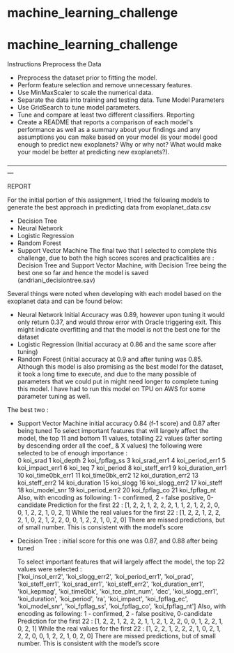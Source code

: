 # machine_learning_challenge

# machine_learning_challenge

Instructions
Preprocess the Data
* Preprocess the dataset prior to fitting the model.
* Perform feature selection and remove unnecessary features.
* Use MinMaxScaler to scale the numerical data.
* Separate the data into training and testing data.
Tune Model Parameters
* Use GridSearch to tune model parameters.
* Tune and compare at least two different classifiers.
Reporting
* Create a README that reports a comparison of each model's performance as well as a summary about your findings and any assumptions you can make based on your model (is your model good enough to predict new exoplanets? Why or why not? What would make your model be better at predicting new exoplanets?).

—————————————————————————————————————

REPORT

For the initial portion of this assignment, I tried the following models to generate the best approach in predicting data from exoplanet_data.csv
- Decision Tree
- Neural Network
- Logistic Regression
- Random Forest
- Support Vector Machine
The final two that I selected to complete this challenge, due to both the high scores scores and practicalities are : Decision Tree and Support Vector Machine, with Decision Tree being the best one so far and hence the model is saved (andriani_decisiontree.sav)

Several things were noted when developing with each model based on the exoplanet data and can be found below:
- Neural Network
	Initial Accuracy was 0.89, however upon tuning it would only return 0.37, and would throw error with Oracle triggering exit. This might indicate overfitting and that the model is not the best one for the dataset
- Logistic Regression (Initial accuracy at 0.86 and the same score after tuning)
- Random Forest (initial accuracy at 0.9 and after tuning was 0.85. Although this model is also promising as the best model for the dataset, it took a long time to execute, and due to the many possible of parameters that we could put in might need longer to complete tuning this model. I have had to run this model on TPU on AWS for some parameter tuning as well.

The best two :
- Support Vector Machine
	initial accuracy 0.84 (f-1 score) and 0.87 after being tuned
	To select important features that will largely affect the model, the top 11 and bottom 11 values, totalling 22 values (after sorting by descending order all the coef_ & X values) the following were selected to be of enough importance :  
0         koi_srad
1             koi_depth
2         koi_fpflag_ss
3         koi_srad_err1
4       koi_period_err1
5       koi_impact_err1
6               koi_teq
7            koi_period
8        koi_steff_err1
9     koi_duration_err1
10     koi_time0bk_err1
11     koi_time0bk_err2
12    koi_duration_err2
13       koi_steff_err2
14         koi_duration
15            koi_slogg
16       koi_slogg_err2
17            koi_steff
18        koi_model_snr
19      koi_period_err2
20        koi_fpflag_co
21        koi_fpflag_nt
Also, with encoding as following: 1 - confirmed, 2 - false positive, 0-candidate
Prediction for the first 22 : [1, 2, 2, 1, 2, 2, 2, 1, 1, 2, 1, 2, 2, 0, 0, 1, 2, 2, 1, 0, 2, 1]
While the real values for the first 22 : [1, 2, 2, 1, 2, 2, 2, 1, 0, 2, 1, 2, 2, 0, 0, 1, 2, 2, 1, 0, 2, 0]
There are missed predictions, but of small number. This is consistent with the model’s score

- Decision Tree : initial score for this one was 0.87, and 0.88 after being tuned
	
	To select important features that will largely affect the model, the top 22 values were selected  :  
['koi_insol_err2',
 'koi_slogg_err2',
 'koi_period_err1',
 'koi_prad',
 'koi_steff_err1',
 'koi_srad_err1',
 'koi_steff_err2',
 'koi_duration_err1',
 'koi_kepmag',
 'koi_time0bk',
 'koi_tce_plnt_num',
 'dec',
 'koi_slogg_err1',
 'koi_duration',
 'koi_period',
 'ra',
 'koi_impact',
 'koi_fpflag_ec',
 'koi_model_snr',
 'koi_fpflag_ss',
 'koi_fpflag_co',
 'koi_fpflag_nt']
Also, with encoding as following: 1 - confirmed, 2 - false positive, 0-candidate
Prediction for the first 22 : [1, 2, 2, 1, 2, 2, 2, 1, 1, 2, 1, 2, 2, 0, 0, 1, 2, 2, 1, 0, 2, 1]
While the real values for the first 22 : [1, 2, 2, 1, 2, 2, 2, 1, 0, 2, 1, 2, 2, 0, 0, 1, 2, 2, 1, 0, 2, 0]
There are missed predictions, but of small number. This is consistent with the model’s score
